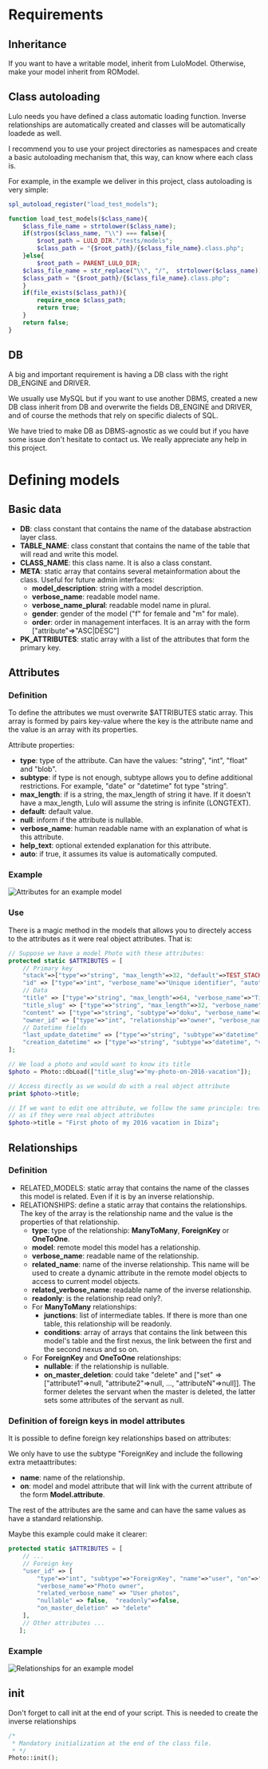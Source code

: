 # Requirements

## Inheritance

If you want to have a writable model, inherit from LuloModel. Otherwise, make your
model inherit from ROModel.

## Class autoloading

Lulo needs you have defined a class automatic loading function. Inverse relationships
are automatically created and classes will be automatically loadede as well.

I recommend you to use your project directories as namespaces and create a basic
autoloading mechanism that, this way, can know where each class is.

For example, in the example we deliver in this project, class autoloading is very simple:

```php
spl_autoload_register("load_test_models");

function load_test_models($class_name){
    $class_file_name = strtolower($class_name);
    if(strpos($class_name, "\\") === false){
        $root_path = LULO_DIR."/tests/models";
        $class_path = "{$root_path}/{$class_file_name}.class.php";
    }else{
        $root_path = PARENT_LULO_DIR;
	$class_file_name = str_replace("\\", "/",  strtolower($class_name));
	$class_path = "{$root_path}/{$class_file_name}.class.php";
    }	
    if(file_exists($class_path)){
        require_once $class_path;
        return true;
    }
    return false;
}
```

## DB

A big and important requirement is having a DB class with the right DB_ENGINE and
DRIVER.

We usually use MySQL but if you want to use another DBMS, created a new DB class
inherit from DB and overwrite the fields DB_ENGINE and DRIVER, and of course
the methods that rely on specific dialects of SQL.

We have tried to make DB as DBMS-agnostic as we could but if you have some issue
don't hesitate to contact us. We really appreciate any help in this project.

# Defining models
## Basic data

- **DB**: class constant that contains the name of the database abstraction layer class.
- **TABLE_NAME**: class constant that contains the name of the table that will read and write this model.
- **CLASS_NAME**: this class name. It is also a class constant.
- **META**: static array that contains several metainformation about the class. Useful for future admin interfaces:
  - **model_description**: string with a model description.
  - **verbose_name**: readable model name.
  - **verbose_name_plural**: readable model name in plural.
  - **gender**: gender of the model ("f" for female and "m" for male).
  - **order**: order in management interfaces. It is an array with the form ["attribute"=>"ASC|DESC"]
- **PK_ATTRIBUTES**: static array with a list of the attributes that form the primary key.


## Attributes

### Definition

To define the attributes we must overwrite $ATTRIBUTES static array. This array
is formed by pairs key-value where the key is the attribute name and the value
is an array with its properties.

Attribute properties:

- **type**: type of the attribute. Can have the values: "string", "int", "float" and "blob".
- **subtype**: if type is not enough, subtype allows you to define additional restrictions. For example, "date" or "datetime" fot type "string".
- **max_length**: if is a string, the max_length of string it have. If it doesn't  have a max_length, Lulo will assume the string is infinite (LONGTEXT).
- **default**: default value.
- **null**: inform if the attribute is nullable.
- **verbose_name**: human readable name with an explanation of what is this attribute.
- **help_text**: optional extended explanation for this attribute.
- **auto**: if true, it assumes its value is automatically computed.

### Example

![Attributes for an example model](/docs/images/examples/lulo-attributes.png)

### Use

There is a magic method in the models that allows you to directely access to the
attributes as it were real object attributes. That is:

```php
// Suppose we have a model Photo with these attributes:
protected static $ATTRIBUTES = [
    // Primary key
    "stack"=>["type"=>"string", "max_length"=>32, "default"=>TEST_STACK, "verbose_name"=>"Web site of this post", "auto"=>true],
    "id" => ["type"=>"int", "verbose_name"=>"Unique identifier", "auto"=>true],
    // Data
    "title" => ["type"=>"string", "max_length"=>64, "verbose_name"=>"Title"],
    "title_slug" => ["type"=>"string", "max_length"=>32, "verbose_name"=>"Slug", "auto"=>true],
    "content" => ["type"=>"string", "subtype"=>"doku", "verbose_name"=>"Post content"],
    "owner_id" => ["type"=>"int", "relationship"=>"owner", "verbose_name"=>"User owner of this post"],
    // Datetime fields
    "last_update_datetime" => ["type"=>"string", "subtype"=>"datetime", "verbose_name"=>"Last time this object was updated", "auto"=>true],
    "creation_datetime" => ["type"=>"string", "subtype"=>"datetime", "verbose_name"=>"Creation datetime", "auto"=>true],
];

// We load a photo and would want to know its title
$photo = Photo::dbLoad(["title_slug"=>"my-photo-on-2016-vacation"]);

// Access directly as we would do with a real object attribute
print $photo->title;

// If we want to edit one attribute, we follow the same principle: treat attributes
// as if they were real object attributes
$photo->title = "First photo of my 2016 vacation in Ibiza";
```

## Relationships

### Definition

- RELATED_MODELS: static array that contains the name of the classes this model is related. Even if it is by an inverse relationship.
- RELATIONSHIPS: define a static array that contains the relationships. The key of the array is the relationship name and the value
is the properties of that relationship.
  - **type**: type of the relationship: **ManyToMany**, **ForeignKey** or **OneToOne**.
  - **model**: remote model this model has a relationship.
  - **verbose_name**: readable name of the relationship.
  - **related_name**: name of the inverse relationship. This name will be used to create a dynamic attribute in the remote model objects to access to current model objects.
  - **related_verbose_name**: readable name of the inverse relationship.
  - **readonly**: is the relationship read only?.
  - For **ManyToMany** relationships:
    - **junctions**: list of intermediate tables. If there is more than one table, this relationship will be readonly.
    - **conditions**: array of arrays that contains the link between this model's table and the first nexus, the link between the first and the second nexus and so on.
  - For **ForeignKey** and **OneToOne** relationships:
    - **nullable**: if the relationship is nullable.
    - **on_master_deletion**: could take "delete" and ["set" => ["attribute1"=>null, "attribute2"=>null, ..., "attributeN"=>null]]. The former deletes the servant when the master is deleted, the latter sets some attributes of the servant as null.

### Definition of foreign keys in model attributes

It is possible to define foreign key relationships based on attributes:

We only have to use the subtype "ForeignKey and include the following extra metaattributes:
- **name**: name of the relationship.
- **on**: model and model attribute that will link with the current attribute of the form **Model.attribute**.

The rest of the attributes are the same and can have the same values as have
a standard relationship.

Maybe this example could make it clearer:

```php
protected static $ATTRIBUTES = [
    // ...
    // Foreign key
    "user_id" => [
        "type"=>"int", "subtype"=>"ForeignKey", "name"=>"user", "on"=>"lulo\\tests\models\User.id", "related_name"=>"photos",
        "verbose_name"=>"Photo owner",
        "related_verbose_name" => "User photos",
        "nullable" => false,  "readonly"=>false,
        "on_master_deletion" => "delete"
    ],
    // Other attributes ...
   ];
```

### Example

![Relationships for an example model](/docs/images/examples/lulo-relationships.png)


## init

Don't forget to call init at the end of your script. This is needed to create the inverse relationships

```php
/*
 * Mandatory initialization at the end of the class file.
 * */
Photo::init();
```
